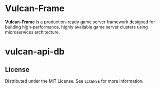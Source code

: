 # Vulcan-Frame

**Vulcan-Frame** is a production-ready game server framework designed for building high-performance, highly available game server clusters using microservices architecture.

# vulcan-api-db

## License

Distributed under the MIT License. See `LICENSE` for more information.
